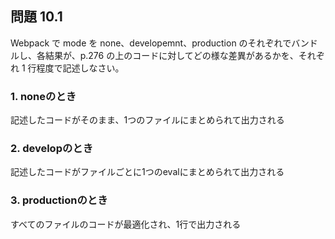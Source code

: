## 問題 10.1
Webpack で mode を none、developemnt、production のそれぞれでバンドルし、各結果が、p.276 の上のコードに対してどの様な差異があるかを、それぞれ 1 行程度で記述しなさい。

### 1. noneのとき
記述したコードがそのまま、1つのファイルにまとめられて出力される

### 2. developのとき
記述したコードがファイルごとに1つのevalにまとめられて出力される

### 3. productionのとき
すべてのファイルのコードが最適化され、1行で出力される
